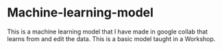 # Machine-learning-model
This is a machine learning model that I have made in google collab that learns from and edit the data. This is a basic model taught in a Workshop.
